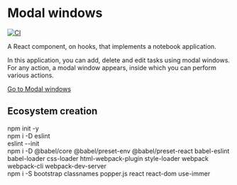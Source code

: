 # Modal windows
[![CI](https://github.com/yigres/modal/actions/workflows/main.yml/badge.svg)](https://github.com/yigres/modal/actions/workflows/main.yml)  

A React component, on hooks, that implements a notebook application.  

In this application, you can add, delete and edit tasks using modal windows. For any action, a modal window appears, inside which you can perform various actions.  

[Go to Modal windows](https://modal-yigres.vercel.app)

## Ecosystem creation  

npm init -y  
npm i -D eslint  
eslint --init  
npm i -D @babel/core @babel/preset-env @babel/preset-react babel-eslint babel-loader css-loader html-webpack-plugin style-loader webpack webpack-cli   webpack-dev-server  
npm i -S bootstrap classnames popper.js react react-dom use-immer  

